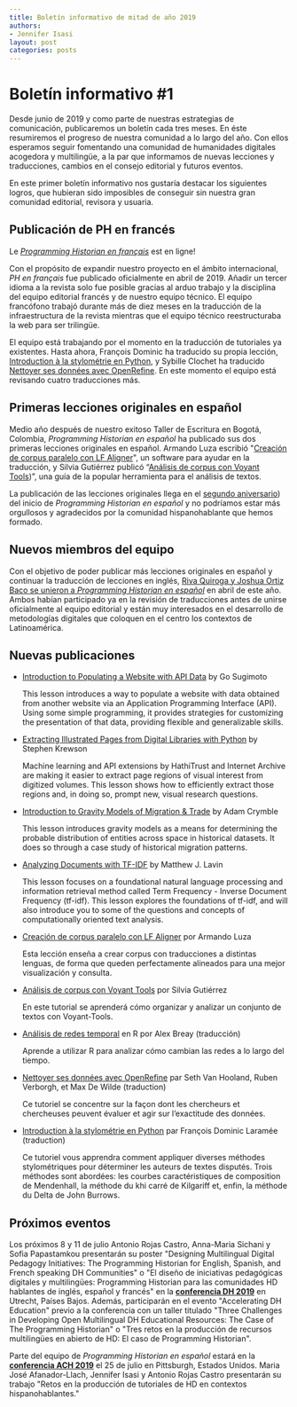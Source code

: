 ```yaml
---
title: Boletín informativo de mitad de año 2019
authors:
- Jennifer Isasi
layout: post
categories: posts
---
```


# Boletín informativo #1 

Desde junio de 2019 y como parte de nuestras estrategias de comunicación, publicaremos un boletín cada tres meses. En éste resumiremos el progreso de nuestra comunidad a lo largo del año. Con ellos esperamos seguir fomentando una comunidad de humanidades digitales acogedora y multilingüe, a la par que informamos de nuevas lecciones y traducciones, cambios en el consejo editorial y futuros eventos. 

En este primer boletín informativo nos gustaría destacar los siguientes logros, que hubieran sido imposibles de conseguir sin nuestra gran comunidad editorial, revisora y usuaria.

## Publicación de PH en francés

Le [*Programming Historian en français*](http://programminghistorian.org/fr) est en ligne! 

Con el propósito de expandir nuestro proyecto en el ámbito internacional, *PH en français* fue publicado oficialmente en abril de 2019. Añadir un tercer idioma a la revista solo fue posible gracias al arduo trabajo y la disciplina del equipo editorial francés y de nuestro equipo técnico. El equipo francófono trabajó durante más de diez meses en la traducción de la infraestructura de la revista mientras que el equipo técnico reestructuraba la web para ser trilingüe.

El equipo está trabajando por el momento en la traducción de tutoriales ya existentes. Hasta ahora, François Dominic ha traducido su propia lección, [Introduction à la stylométrie en Python](https://programminghistorian.org/fr/lecons/introduction-a-la-stylometrie-avec-python), y Sybille Clochet ha traducido [Nettoyer ses données avec OpenRefine](https://programminghistorian.org/fr/lecons/nettoyer-ses-donnees-avec-openrefine). En este momento el equipo está revisando cuatro traducciones más.  

## **Primeras lecciones originales en español** 

Medio año después de nuestro exitoso Taller de Escritura en Bogotá, Colombia, *Programming Historian en español* ha publicado sus dos  primeras lecciones originales en español. Armando Luza escribió "[Creación de corpus paralelo con LF Aligner](https://programminghistorian.org/es/lecciones/corpus-paralelo-lfaligner)", un software para ayudar en la traducción, y Silvia Gutiérrez publicó “[Análisis de corpus con Voyant Tools](https://programminghistorian.org/es/lecciones/analisis-voyant-tools))”, una guía de la popular herramienta para el análisis de textos.

La publicación de las lecciones originales llega en el [segundo aniversario](https://programminghistorian.org/posts/lanzamiento-PH-espanol)) del inicio de *Programming Historian en español* y no podríamos estar más orgullosos y agradecidos por la comunidad hispanohablante que hemos formado.

## Nuevos miembros del equipo 

Con el objetivo de poder publicar más lecciones originales en español y continuar la traducción de lecciones en inglés, [Riva Quiroga y Joshua Ortiz Baco se unieron a *Programming Historian en español*](https://programminghistorian.org/posts/riva-quiroga-joshua-ortiz) en abril de este año. Ambos habían participado ya en la revisión de traducciones antes de unirse oficialmente al equipo editorial y están muy interesados en el desarrollo de metodologías digitales que coloquen en el centro los contextos de Latinoamérica. 

## Nuevas publicaciones

- [Introduction to Populating a Website with API Data](https://programminghistorian.org/en/lessons/introduction-to-populating-a-website-with-api-data) by Go Sugimoto 

  This lesson introduces a way to populate a website with data obtained from another website via an Application Programming Interface (API). Using some simple programming, it provides strategies for customizing the presentation of that data, providing flexible and generalizable skills. 

- [Extracting Illustrated Pages from Digital Libraries with Python](https://programminghistorian.org/en/lessons/extracting-illustrated-pages) by Stephen Krewson

  Machine learning and API extensions by HathiTrust and Internet Archive are making it easier to extract page regions of visual interest from digitized volumes. This lesson shows how to efficiently extract those regions and, in doing so, prompt new, visual research questions.

- [Introduction to Gravity Models of Migration & Trade](https://programminghistorian.org/en/lessons/gravity-model) by Adam Crymble

  This lesson introduces gravity models as a means for determining the probable distribution of entities across space in historical datasets. It does so through a case study of historical migration patterns.

- [Analyzing Documents with TF-IDF](https://programminghistorian.org/en/lessons/analyzing-documents-with-tfidf) by Matthew J. Lavin

  This lesson focuses on a foundational natural language processing and information retrieval method called Term Frequency - Inverse Document Frequency (tf-idf). This lesson explores the foundations of tf-idf, and will also introduce you to some of the questions and concepts of computationally oriented text analysis.

- [Creación de corpus paralelo con LF Aligner](https://programminghistorian.org/es/lecciones/corpus-paralelo-lfaligner) por Armando Luza

  Esta lección enseña a crear corpus con traducciones a distintas lenguas, de forma que queden perfectamente alineados para una mejor visualización y consulta.

- [Análisis de corpus con Voyant Tools](https://programminghistorian.org/es/lecciones/analisis-voyant-tools) por Silvia Gutiérrez

  En este tutorial se aprenderá cómo organizar y analizar un conjunto de textos con Voyant-Tools.

- [Análisis de redes temporal](https://programminghistorian.org/es/lecciones/analisis-temporal-red) en R por Alex Breay (traducción)

  Aprende a utilizar R para analizar cómo cambian las redes a lo largo del tiempo.

- [Nettoyer ses données avec OpenRefine](https://programminghistorian.org/fr/lecons/nettoyer-ses-donnees-avec-openrefine) par Seth Van Hooland, Ruben Verborgh, et Max De Wilde (traduction)

  Ce tutoriel se concentre sur la façon dont les chercheurs et chercheuses peuvent évaluer et agir sur l’exactitude des données.

- [Introduction à la stylométrie en Python](https://programminghistorian.org/fr/lecons/introduction-a-la-stylometrie-avec-python) par François Dominic Laramée (traduction)

  Ce tutoriel vous apprendra comment appliquer diverses méthodes stylométriques pour déterminer les auteurs de textes disputés. Trois méthodes sont abordées: les courbes caractéristiques de composition de Mendenhall, la méthode du khi carré de Kilgariff et, enfin, la méthode du Delta de John Burrows.

## Próximos eventos
Los próximos 8 y 11 de julio Antonio Rojas Castro, Anna-Maria Sichani y Sofia Papastamkou presentarán su poster "Designing Multilingual Digital Pedagogy Initiatives: The Programming Historian for English, Spanish, and French speaking DH Communities" o "El diseño de iniciativas pedagógicas digitales y multilingües: Programming Historian para las comunidades HD hablantes de inglés, español y francés" en la [**conferencia DH 2019**](https://dh2019.adho.org) en Utrecht, Países Bajos. Además, participarán en el evento "Accelerating DH Education" previo a la conferencia con un taller titulado "Three Challenges in Developing Open Multilingual DH Educational Resources: The Case of The Programming Historian" o "Tres retos en la producción de recursos multilingües en abierto de HD: El caso de Programming Historian".

Parte del equipo de *Programming Historian en español* estará en la [**conferencia ACH 2019**](http://ach2019.ach.org) el 25 de julio en Pittsburgh, Estados Unidos. Maria José Afanador-Llach, Jennifer Isasi y Antonio Rojas Castro presentarán su trabajo "Retos en la producción de tutoriales de HD en contextos hispanohablantes." 
